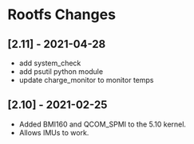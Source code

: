 # Rootfs Changes

## [2.11] - 2021-04-28

- add system_check
- add psutil python module
- update charge_monitor to monitor temps
## [2.10] - 2021-02-25

- Added BMI160 and QCOM_SPMI to the 5.10 kernel.
- Allows IMUs to work.

